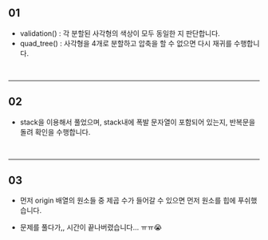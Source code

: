 ## 01

- validation() : 각 분할된 사각형의 색상이 모두 동일한 지 판단합니다.
- quad_tree() : 사각형을 4개로 분할하고 압축을 할 수 없으면 다시 재귀를 수행합니다.

<br>

---

## 02

- stack을 이용해서 풀었으며, stack내에 폭발 문자열이 포함되어 있는지, 반복문을 돌려 확인을 수행합니다.

<br>

---

## 03

- 먼저 origin 배열의 원소들 중 제곱 수가 들어갈 수 있으면 먼저 원소를 힙에 푸쉬했습니다.

- 문제를 풀다가,, 시간이 끝나버렸습니다... ㅠㅠ😭
